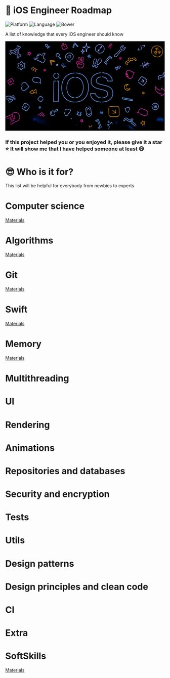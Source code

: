 # 🚀 iOS Engineer Roadmap
![Platform](https://img.shields.io/badge/Platform-iOS%20%7C%20osx-lightgrey)
![Language](https://img.shields.io/badge/Language-Swift-red)
![Bower](https://img.shields.io/bower/l/Bootstrap)

A list of knowledge that every iOS engineer should know

![](cover.webp)

### If this project helped you or you enjoyed it, please give it a star ⭐ It will show me that I have helped someone at least 😅

# 😎 Who is it for?
This list will be helpful for everybody from newbies to experts

# Computer science
[Materials](Pages/Computer_science/cs.md)
# Algorithms
[Materials](Pages/Algorithms/algorithms.md)
# Git
[Materials](Pages/Git/git.md)
# Swift
[Materials](Pages/Swift/Swift.md)
# Memory
[Materials](Pages/Memory/memory.md)
# Multithreading

# UI

# Rendering

# Animations

# Repositories and databases

# Security and encryption

# Tests

# Utils

# Design patterns

# Design principles and clean code

# CI

# Extra

# SoftSkills
[Materials](Pages/SoftSkills/softskills.md)
